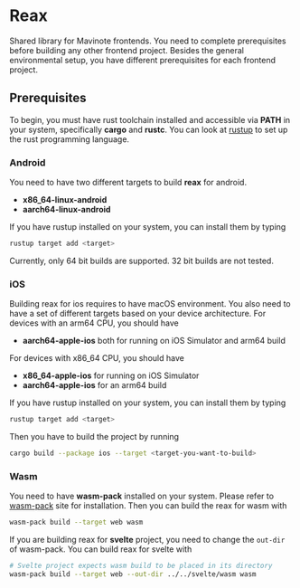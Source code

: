 # Reax

Shared library for Mavinote frontends. You need to complete prerequisites before building any other frontend project. Besides the general environmental setup, you have different prerequisites for each frontend project.

## Prerequisites

To begin, you must have rust toolchain installed and accessible via **PATH** in your system, specifically **cargo** and **rustc**.
You can look at [rustup](https://rustup.rs/) to set up the rust programming language.


### Android

You need to have two different targets to build **reax** for android.

* **x86_64-linux-android**
* **aarch64-linux-android**

If you have rustup installed on your system, you can install them by typing
```sh
rustup target add <target>
```

Currently, only 64 bit builds are supported. 32 bit builds are not tested.


### iOS

Building reax for ios requires to have macOS environment. You also need to have a set of different targets based on your device architecture.
For devices with an arm64 CPU, you should have

* **aarch64-apple-ios** both for running on iOS Simulator and arm64 build

For devices with x86_64 CPU, you should have

* **x86_64-apple-ios** for running on iOS Simulator
* **aarch64-apple-ios** for an arm64 build

If you have rustup installed on your system, you can install them by typing
```sh
rustup target add <target>
```

Then you have to build the project by running
```bash
cargo build --package ios --target <target-you-want-to-build>
```

### Wasm
You need to have **wasm-pack** installed on your system. Please refer to [wasm-pack](https://rustwasm.github.io/wasm-pack) site for installation.
Then you can build the reax for wasm with
```sh
wasm-pack build --target web wasm
```
If you are building reax for **svelte** project, you need to change the `out-dir` of wasm-pack. You can build reax for svelte with
```sh
# Svelte project expects wasm build to be placed in its directory
wasm-pack build --target web --out-dir ../../svelte/wasm wasm
```
